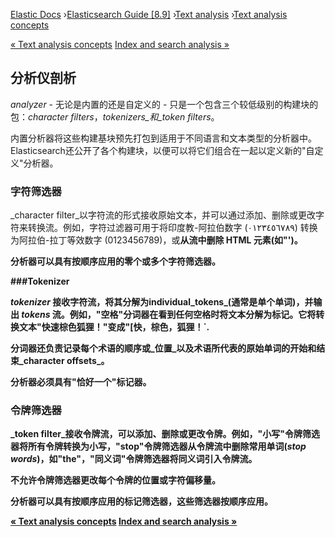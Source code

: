 

[Elastic Docs](/guide/) ›[Elasticsearch Guide [8.9]](index.md) ›[Text
analysis](analysis.md) ›[Text analysis concepts](analysis-concepts.md)

[« Text analysis concepts](analysis-concepts.md) [Index and search analysis
»](analysis-index-search-time.md)

## 分析仪剖析

_analyzer_ - 无论是内置的还是自定义的 - 只是一个包含三个较低级别的构建块的包：_character filters_，_tokenizers_和_token filters_。

内置分析器将这些构建基块预先打包到适用于不同语言和文本类型的分析器中。Elasticsearch还公开了各个构建块，以便可以将它们组合在一起以定义新的"自定义"分析器。

### 字符筛选器

_character filter_以字符流的形式接收原始文本，并可以通过添加、删除或更改字符来转换流。例如，字符过滤器可用于将印度教-阿拉伯数字 (٠١٢٣٤٥٦٧٨٩) 转换为阿拉伯-拉丁等效数字 (0123456789)，或<b>从流中删除 HTML 元素(如"')。

分析器可以具有按顺序应用的零个或多个字符筛选器。

###Tokenizer

_tokenizer_ 接收字符流，将其分解为individual_tokens_(通常是单个单词)，并输出 _tokens_ 流。例如，"空格"分词器在看到任何空格时将文本分解为标记。它将转换文本"快速棕色狐狸！"变成"[快，棕色，狐狸！`.

分词器还负责记录每个术语的顺序或_位置_以及术语所代表的原始单词的开始和结束_character offsets_。

分析器必须具有"恰好一个"标记器。

### 令牌筛选器

_token filter_接收令牌流，可以添加、删除或更改令牌。例如，"小写"令牌筛选器将所有令牌转换为小写，"stop"令牌筛选器从令牌流中删除常用单词(_stop words_)，如"the"，"同义词"令牌筛选器将同义词引入令牌流。

不允许令牌筛选器更改每个令牌的位置或字符偏移量。

分析器可以具有按顺序应用的标记筛选器，这些筛选器按顺序应用。

[« Text analysis concepts](analysis-concepts.md) [Index and search analysis
»](analysis-index-search-time.md)
